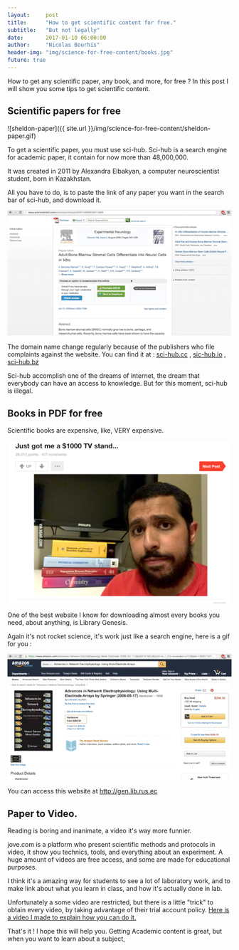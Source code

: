 ```yaml
---
layout:     post
title:      "How to get scientific content for free."
subtitle:   "But not legally"
date:       2017-01-10 06:00:00
author:     "Nicolas Bourhis"
header-img: "img/science-for-free-content/books.jpg"
future: true
---
```


How to get any scientific paper, any book, and more, for free ?
In this post I will show you some tips to get scientific content.

## Scientific papers for free

![sheldon-paper]({{ site.url }}/img/science-for-free-content/sheldon-paper.gif)

To get a scientific paper, you must use sci-hub.
Sci-hub is a search engine for academic paper, it contain for now more than 48,000,000.

It was created in 2011 by Alexandra Elbakyan, a computer neuroscientist student, born in Kazakhstan.

All you have to do, is to paste the link of any paper you want in the search bar of sci-hub, and download it.

![sci-hub](/img/science-for-free-content/sci-hub.gif)

The domain name change regularly because of the publishers who file complaints against the website.
You can find it at : [sci-hub.cc](ci-hub.cc) , [sic-hub.io](sic-hub.io) , [sci-hub.bz](sci-hub.bz)

Sci-hub accomplish one of the dreams of internet, the dream that everybody can have an access to knowledge.
But for this moment, sci-hub is illegal.

## Books in PDF for free

Scientific books are expensive, like, VERY expensive.

![just-got-me](/img/science-for-free-content/just-got-me.png)

One of the best website I know for downloading almost every books you need, about anything, is Library Genesis.

Again it's not rocket science, it's work just like a search engine, here is a gif for you :

![lib-gen](/img/science-for-free-content/lib-gen.gif)

You can access this website at http://gen.lib.rus.ec

## Paper to Video.

Reading is boring and inanimate, a video it's way more funnier.

jove.com is a platform who present scientific methods and protocols in video, it show you technics, tools, and everything about an experiment.
A huge amount of videos are free access, and some are made for educational purposes.

I think it's a amazing way for students to see a lot of laboratory work, and to make link about what you learn in class, and how it's actually done in lab.


Unfortunately a some video are restricted, but there is a little "trick" to obtain every video, by
taking advantage of their trial account policy. [Here is a video I made to explain how you can do it.](https://www.youtube.com/watch?v=KBiqXvVSUbg)

That's it !
I hope this will help you.
Getting Academic content is great, but when you want to learn about a subject,
